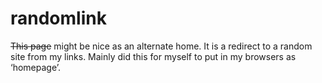 <!--
  id: 252
  date: 2004-10-02T18:13:39
  modified: 2004-10-02T18:13:39
  slug: randomlink
  type: post
  excerpt: <p>This page might be nice as an alternate home. It is a redirect to a random site from my links. Mainly did this for myself to put in my browsers as &#8216;homepage&#8217;.</p>
  categories: admin
  tags: 
  inCv: 
  inPortfolio: 
  dateFrom: 
  dateTo: 
-->

# randomlink

<p><del>This page</del> might be nice as an alternate home. It is a redirect to a random site from my links. Mainly did this for myself to put in my browsers as &#8216;homepage&#8217;.</p>